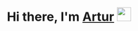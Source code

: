 <h1 align="center">Hi there, I'm <a href="https://github.com/zvepb/" target="_blank">Artur</a> 
<img src="https://github.com/blackcater/blackcater/raw/main/images/Hi.gif" height="32"/></h1>

